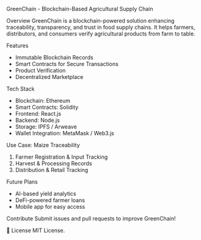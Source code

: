  GreenChain - Blockchain-Based Agricultural Supply Chain

Overview
GreenChain is a blockchain-powered solution enhancing traceability, transparency, and trust in food supply chains. 
It helps farmers, distributors, and consumers verify agricultural products from farm to table.

 Features
- Immutable Blockchain Records
- Smart Contracts for Secure Transactions
- Product Verification
- Decentralized Marketplace

Tech Stack
- Blockchain: Ethereum 
- Smart Contracts: Solidity
- Frontend: React.js
- Backend: Node.js
- Storage: IPFS / Arweave
- Wallet Integration: MetaMask / Web3.js

 Use Case: Maize Traceability
1. Farmer Registration & Input Tracking 
2. Harvest & Processing Records
3. Distribution & Retail Tracking  



 Future Plans
- AI-based yield analytics
- DeFi-powered farmer loans
- Mobile app for easy access

Contribute
Submit issues and pull requests to improve GreenChain!

📜 License
MIT License.



